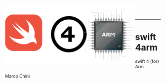 <img src="SWIFT4ARM.png" align="left" />
<br/>
<br/>

---

# swift4arm #





swift 4 (for) Arm

Marco Chini

















